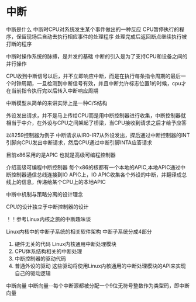 # 中断
中断是什么 中断时CPU对系统发生某个事件做出的一种反应
CPU暂停执行的程序，保留现场后自动去执行相应事件的处理程序 处理完成后返回断点继续执行被打断的程序

中断时操作系统的脉搏，是并发的基础
中断的引入是为了支持CPU和设备之间的并行操作

  CPU收到中断信号以后，并不立即响应中断，而是在执行每条指令周期的最后一个时钟周期，一旦检测到中断信号有效，并且中断允许标志位置1的时候，cpu才在当前指令执行完以后转入中断响应周期


中断模型从简单的来讲实际上是一种C/S结构

外设发出请求，并不是马上传给CPU而是用中断控制器进行收集，中断控制器就相当于中介，在外设与CPU之间架起了桥梁，当CPU接收到请求之后才给予应答

以8259控制器为例子 中断请求从IR0-IR7从外设发出，探后通过中断控制器的INT引脚向CPU发出中断请求，然后CPU通过中断引脚INTA应答请求

目前x86采用的是APIC 也就是高级可编程控制器

介绍高级可编程中断控制器 每个x86的核都有一个本地的APIC,本地APIC通过中断控制器通信总线连接到IO APIC上，IO APIC收集各个外设的中断，并翻译成总线上的信息，传递给某个CPU上的本地APIC

中断中机制与策略分离的设计理念

CPU的设计独立于中断控制器的设计

！！参考Linux内核之旅的中断趣味谈

Linux内核中的中断子系统的相关软件架构
中断子系统分成4部分
1. 硬件无关的代码 Linux内核通用中断处理模块
2. CPU体系结构相关的中断处理
3. 中断控制器的驱动代码
4. 普通外设的驱动 这些驱动将使用Linux内核通用的中断处理模块的API来实现自己的驱动逻辑

中断向量
中断向量--每个中断源都被分配一个9位无符号整数作为类型码，即中断向量
